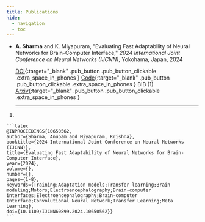 ```yaml
---
title: Publications
hide:
  - navigation
  - toc
---
```


<div class="annotate" markdown>

* __A. Sharma__ and K. Miyapuram, "Evaluating Fast Adaptability of Neural Networks for Brain-Computer Interface," _2024 International Joint Conference on Neural Networks (IJCNN)_, Yokohama, Japan, 2024
    
    [DOI](https://doi.org/10.1109/IJCNN60899.2024.10650562){:target="_blank" .pub_button .pub_button_clickable .extra_space_in_phones } [Code](https://github.com/anp-scp/fast_bci){:target="_blank" .pub_button .pub_button_clickable .extra_space_in_phones } <span class="pub_button extra_space_in_phones" markdown>BIB (1)</span> [Arxiv](https://arxiv.org/abs/2404.15350){:target="_blank" .pub_button .pub_button_clickable .extra_space_in_phones } <!--<span class="pub_button" markdown>To appear at IJCNN '24</span> -->
    
    ---

</div>

1.  
    
    ```latex
    @INPROCEEDINGS{10650562,
    author={Sharma, Anupam and Miyapuram, Krishna},
    booktitle={2024 International Joint Conference on Neural Networks (IJCNN)}, 
    title={Evaluating Fast Adaptability of Neural Networks for Brain-Computer Interface}, 
    year={2024},
    volume={},
    number={},
    pages={1-8},
    keywords={Training;Adaptation models;Transfer learning;Brain modeling;Motors;Electroencephalography;Brain-computer interfaces;Electroencephalography;Brain-computer Interface;Convolutional Neural Network;Transfer Learning;Meta Learning},
    doi={10.1109/IJCNN60899.2024.10650562}}
    ```

    
